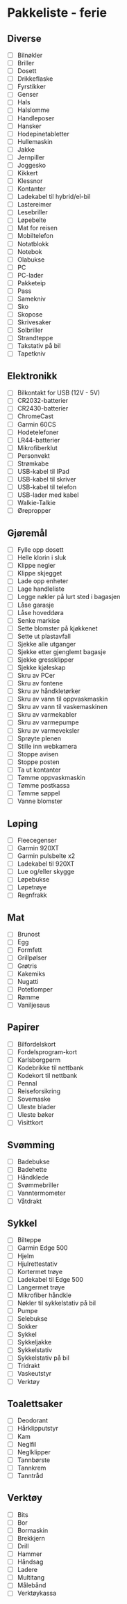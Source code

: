 # Pakkeliste - ferie

## Diverse
- [ ] Bilnøkler
- [ ] Briller
- [ ] Dosett
- [ ] Drikkeflaske
- [ ] Fyrstikker
- [ ] Genser
- [ ] Hals
- [ ] Halslomme
- [ ] Handleposer
- [ ] Hansker
- [ ] Hodepinetabletter
- [ ] Hullemaskin
- [ ] Jakke
- [ ] Jernpiller
- [ ] Joggesko
- [ ] Kikkert
- [ ] Klessnor
- [ ] Kontanter
- [ ] Ladekabel til hybrid/el-bil
- [ ] Lastereimer
- [ ] Lesebriller
- [ ] Løpebelte
- [ ] Mat for reisen
- [ ] Mobiltelefon
- [ ] Notatblokk
- [ ] Notebok
- [ ] Olabukse
- [ ] PC
- [ ] PC-lader
- [ ] Pakketeip
- [ ] Pass
- [ ] Samekniv
- [ ] Sko
- [ ] Skopose
- [ ] Skrivesaker
- [ ] Solbriller
- [ ] Strandteppe
- [ ] Takstativ på bil
- [ ] Tapetkniv

## Elektronikk
- [ ] Bilkontakt for USB (12V - 5V)
- [ ] CR2032-batterier
- [ ] CR2430-batterier
- [ ] ChromeCast
- [ ] Garmin 60CS
- [ ] Hodetelefoner
- [ ] LR44-batterier
- [ ] Mikrofiberklut
- [ ] Personvekt
- [ ] Strømkabe
- [ ] USB-kabel til IPad
- [ ] USB-kabel til skriver
- [ ] USB-kabel til telefon
- [ ] USB-lader med kabel
- [ ] Walkie-Talkie
- [ ] Ørepropper

## Gjøremål
- [ ] Fylle opp dosett
- [ ] Helle klorin i sluk
- [ ] Klippe negler
- [ ] Klippe skjegget
- [ ] Lade opp enheter
- [ ] Lage handleliste
- [ ] Legge nøkler på lurt sted i bagasjen
- [ ] Låse garasje
- [ ] Låse hoveddøra
- [ ] Senke markise
- [ ] Sette blomster på kjøkkenet
- [ ] Sette ut plastavfall
- [ ] Sjekke alle utganger
- [ ] Sjekke etter gjenglemt bagasje
- [ ] Sjekke gressklipper
- [ ] Sjekke kjøleskap
- [ ] Skru av PCer
- [ ] Skru av fontene
- [ ] Skru av håndkletørker
- [ ] Skru av vann til oppvaskmaskin
- [ ] Skru av vann til vaskemaskinen
- [ ] Skru av varmekabler
- [ ] Skru av varmepumpe
- [ ] Skru av varmeveksler
- [ ] Sprøyte plenen
- [ ] Stille inn webkamera
- [ ] Stoppe avisen
- [ ] Stoppe posten
- [ ] Ta ut kontanter
- [ ] Tømme oppvaskmaskin
- [ ] Tømme postkassa
- [ ] Tømme søppel
- [ ] Vanne blomster

## Løping
- [ ] Fleecegenser
- [ ] Garmin 920XT
- [ ] Garmin pulsbelte x2
- [ ] Ladekabel til 920XT
- [ ] Lue og/eller skygge
- [ ] Løpebukse
- [ ] Løpetrøye
- [ ] Regnfrakk

## Mat
- [ ] Brunost
- [ ] Egg
- [ ] Formfett
- [ ] Grillpølser
- [ ] Grøtris
- [ ] Kakemiks
- [ ] Nugatti
- [ ] Potetlomper
- [ ] Rømme
- [ ] Vaniljesaus

## Papirer
- [ ] Bilfordelskort
- [ ] Fordelsprogram-kort
- [ ] Karlsborgperm
- [ ] Kodebrikke til nettbank
- [ ] Kodekort til nettbank
- [ ] Pennal
- [ ] Reiseforsikring
- [ ] Sovemaske
- [ ] Uleste blader
- [ ] Uleste bøker
- [ ] Visittkort

## Svømming
- [ ] Badebukse
- [ ] Badehette
- [ ] Håndklede
- [ ] Svømmebriller
- [ ] Vanntermometer
- [ ] Våtdrakt

## Sykkel
- [ ] Bilteppe
- [ ] Garmin Edge 500
- [ ] Hjelm
- [ ] Hjulrettestativ
- [ ] Kortermet trøye
- [ ] Ladekabel til Edge 500
- [ ] Langermet trøye
- [ ] Mikrofiber håndkle
- [ ] Nøkler til sykkelstativ på bil
- [ ] Pumpe
- [ ] Selebukse
- [ ] Sokker
- [ ] Sykkel
- [ ] Sykkeljakke
- [ ] Sykkelstativ
- [ ] Sykkelstativ på bil
- [ ] Tridrakt
- [ ] Vaskeutstyr
- [ ] Verktøy

## Toalettsaker
- [ ] Deodorant
- [ ] Hårklipputstyr
- [ ] Kam
- [ ] Neglfil
- [ ] Neglklipper
- [ ] Tannbørste
- [ ] Tannkrem
- [ ] Tanntråd

## Verktøy
- [ ] Bits
- [ ] Bor
- [ ] Bormaskin
- [ ] Brekkjern
- [ ] Drill
- [ ] Hammer
- [ ] Håndsag
- [ ] Ladere
- [ ] Multitang
- [ ] Målebånd
- [ ] Verktøykassa
